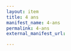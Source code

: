 ```yaml
---
layout: item
title: 4 ans
manifest_name: 4-ans
permalink: 4-ans
external_manifest_url: 

---
```

<!-- Add an essay or interpretive material below this line,
using HTML or markdown.  Do not modify this file above this line -->
